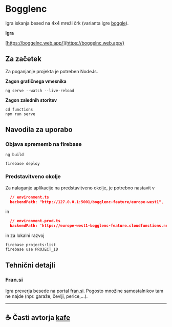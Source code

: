 # Bogglenc

Igra iskanja besed na 4x4 mreži črk (varianta igre [boggle](https://en.wikipedia.org/wiki/Boggle)).

**Igra**

[https://boggelnc.web.app/](https://boggelnc.web.app/)

## Za začetek

Za poganjanje projekta je potreben NodeJs.

**Zagon grafičnega vmesnika**

```shell
ng serve --watch --live-reload
```

**Zagon zalednih storitev**

```shell
cd functions
npm run serve
```

## Navodila za uporabo

### Objava sprememb na firebase

```shell
ng build
```

```shell
firebase deploy
```

### Predstavitveno okolje

Za nalaganje aplikacije na predstavitveno okolje, je potrebno nastavit v 

```json
  // environment.ts
  backendPath: "http://127.0.0.1:5001/bogglenc-feature/europe-west1",
```

in

```json
  // environment.prod.ts
  backendPath: 'https://europe-west1-bogglenc-feature.cloudfunctions.net'
```

in za lokalni razvoj

```shell
firebase projects:list
firebase use PROJECT_ID
```

## Tehnični detajli

### Fran.si

Igra preverja besede na portal [fran.si](https://fran.si). Pogosto množine samostalnikov tam ne najde (npr. garaže, čevlji, perice,...).

---

## ☕ Časti avtorja [kafe](https://ko-fi.com/janmaselj)
